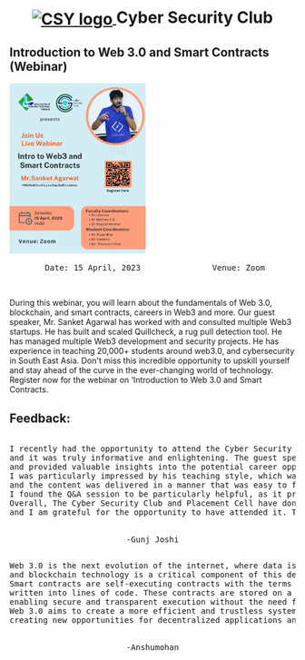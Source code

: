 <h1 align="center">
    <a href="">
        <img src="https://github.com/DPRIYATHAM/ClubVault/blob/main/Logo.png" valign="middle" height="58" alt="CSY logo" />
    </a>
    <span valign="middle">
        Cyber Security Club
    </span>
</h1>

<section>
    <div class="container container1">
        <div class="content">
             <h2>Introduction to Web 3.0 and Smart Contracts (Webinar)</h2>
            <img class="banner" src="banner.jpg" alt="Web 3.0 and Smart Contracts" style="height:300px;">
            <p><pre><center> Date: 15 April, 2023               Venue: Zoom</center></pre></p>
            <br>
            <p>During this webinar, you will learn about the fundamentals of Web 3.0, blockchain, and smart contracts, careers in Web3 and more. Our guest speaker, Mr. Sanket Agarwal has worked with and consulted multiple Web3 startups. He has built and scaled Quillcheck, a rug pull detection tool. He has managed multiple Web3 development and security projects.  He has experience in teaching 20,000+ students around web3.0, and cybersecurity in South East Asia. Don't miss this incredible opportunity to upskill yourself and stay ahead of the curve in the ever-changing world of technology. Register now for the webinar on ‘Introduction to Web 3.0 and Smart Contracts.</p>
        </div>
    </div>

## Feedback:

<p><pre><center>
I recently had the opportunity to attend the Cyber Security Club's webinar on 'Introduction to Web 3.0 and Smart Contracts,'<br>and it was truly informative and enlightening. The guest speaker, Mr. Sanket Agarwal, shared his vast experience and knowledge,<br>and provided valuable insights into the potential career opportunities in this field.<br>I was particularly impressed by his teaching style, which was both engaging and easy to understand.The webinar was well-structured,<br>and the content was delivered in a manner that was easy to follow, even for those who were new to the subject.<br>I found the Q&A session to be particularly helpful, as it provided an opportunity to clarify any doubts that I had.<br>Overall, The Cyber Security Club and Placement Cell have done an excellent job of organizing this event,<br>and I am grateful for the opportunity to have attended it. Thank you!<br>
<br>-Gunj Joshi
</center></pre></p>

<p><pre><center>
Web 3.0 is the next evolution of the internet, where data is decentralized and controlled by users,<br>and blockchain technology is a critical component of this decentralized ecosystem. <br>Smart contracts are self-executing contracts with the terms of the agreement between buyer and seller being directly <br>written into lines of code. These contracts are stored on a blockchain network, <br>enabling secure and transparent execution without the need for intermediaries. By utilizing smart contracts,<br>Web 3.0 aims to create a more efficient and trustless system for transactions and interactions between users, <br>creating new opportunities for decentralized applications and disrupting traditional industries.<br>
<br>-Anshumohan
</center></pre></p>
